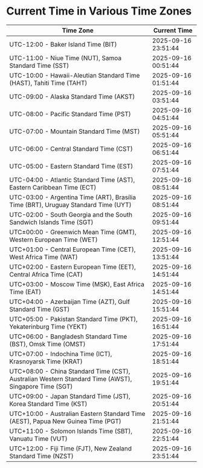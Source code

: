 # Current Time in Various Time Zones

| Time Zone | Current Time |
|-----------|--------------|
| UTC-12:00 - Baker Island Time (BIT) | 2025-09-16 23:51:44 |
| UTC-11:00 - Niue Time (NUT), Samoa Standard Time (SST) | 2025-09-16 00:51:44 |
| UTC-10:00 - Hawaii-Aleutian Standard Time (HAST), Tahiti Time (TAHT) | 2025-09-16 01:51:44 |
| UTC-09:00 - Alaska Standard Time (AKST) | 2025-09-16 03:51:44 |
| UTC-08:00 - Pacific Standard Time (PST) | 2025-09-16 04:51:44 |
| UTC-07:00 - Mountain Standard Time (MST) | 2025-09-16 05:51:44 |
| UTC-06:00 - Central Standard Time (CST) | 2025-09-16 06:51:44 |
| UTC-05:00 - Eastern Standard Time (EST) | 2025-09-16 07:51:44 |
| UTC-04:00 - Atlantic Standard Time (AST), Eastern Caribbean Time (ECT) | 2025-09-16 08:51:44 |
| UTC-03:00 - Argentina Time (ART), Brasília Time (BRT), Uruguay Standard Time (UYT) | 2025-09-16 08:51:44 |
| UTC-02:00 - South Georgia and the South Sandwich Islands Time (SGT) | 2025-09-16 09:51:44 |
| UTC±00:00 - Greenwich Mean Time (GMT), Western European Time (WET) | 2025-09-16 12:51:44 |
| UTC+01:00 - Central European Time (CET), West Africa Time (WAT) | 2025-09-16 13:51:44 |
| UTC+02:00 - Eastern European Time (EET), Central Africa Time (CAT) | 2025-09-16 14:51:44 |
| UTC+03:00 - Moscow Time (MSK), East Africa Time (EAT) | 2025-09-16 14:51:44 |
| UTC+04:00 - Azerbaijan Time (AZT), Gulf Standard Time (GST) | 2025-09-16 15:51:44 |
| UTC+05:00 - Pakistan Standard Time (PKT), Yekaterinburg Time (YEKT) | 2025-09-16 16:51:44 |
| UTC+06:00 - Bangladesh Standard Time (BST), Omsk Time (OMST) | 2025-09-16 17:51:44 |
| UTC+07:00 - Indochina Time (ICT), Krasnoyarsk Time (KRAT) | 2025-09-16 18:51:44 |
| UTC+08:00 - China Standard Time (CST), Australian Western Standard Time (AWST), Singapore Time (SGT) | 2025-09-16 19:51:44 |
| UTC+09:00 - Japan Standard Time (JST), Korea Standard Time (KST) | 2025-09-16 20:51:44 |
| UTC+10:00 - Australian Eastern Standard Time (AEST), Papua New Guinea Time (PGT) | 2025-09-16 21:51:44 |
| UTC+11:00 - Solomon Islands Time (SBT), Vanuatu Time (VUT) | 2025-09-16 22:51:44 |
| UTC+12:00 - Fiji Time (FJT), New Zealand Standard Time (NZST) | 2025-09-16 23:51:44 |
